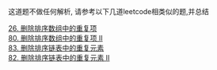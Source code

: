这道题不做任何解析, 请参考以下几道leetcode相类似的题,并总结

[26. 删除排序数组中的重复项](https://leetcode-cn.com/problems/remove-duplicates-from-sorted-array/)  
[80. 删除排序数组中的重复项 II](https://leetcode-cn.com/problems/remove-duplicates-from-sorted-array-ii/)  
[83. 删除排序链表中的重复元素](https://leetcode-cn.com/problems/remove-duplicates-from-sorted-list/)  
[82. 删除排序链表中的重复元素 II](https://leetcode-cn.com/problems/remove-duplicates-from-sorted-list-ii/)  
